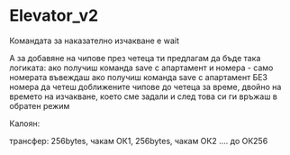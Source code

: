 # Elevator_v2

Командата за наказателно изчакване е wait

А за добавяне на чипове през четеца ти предлагам да бъде така логиката:
ако получиш команда save с апартамент и номера - само номерата въвеждаш
ако получиш команда save с апартамент БЕЗ номера да четеш доближените чипове до четеца за време,
двойно на времето на изчакване, което сме задали
и след това си ги връжаш в обратен режим



Калоян:

трансфер: 256bytes, чакам ОК1, 256bytes, чакам ОК2 .... до ОК256

